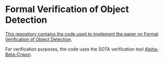Formal Verification of Object Detection
======================

<p align="center">
<a href="[[https://arxiv.org/pdf/2407.01295](https://arxiv.org/abs/2407.01295)](https://arxiv.org/pdf/2407.01295)">
<!--<img src="https://www.huan-zhang.com/images/upload/alpha-beta-crown/logo_2022.png" width="36%"></a></p>-->

This repository contains the code used to implement the paper on [Formal Verification of Object Detection](https://arxiv.org/pdf/2407.01295).

For verification purposes, the code uses the SOTA verification tool [Alpha-Beta-Crwon](https://arxiv.org/pdf/2103.06624.pdf).

